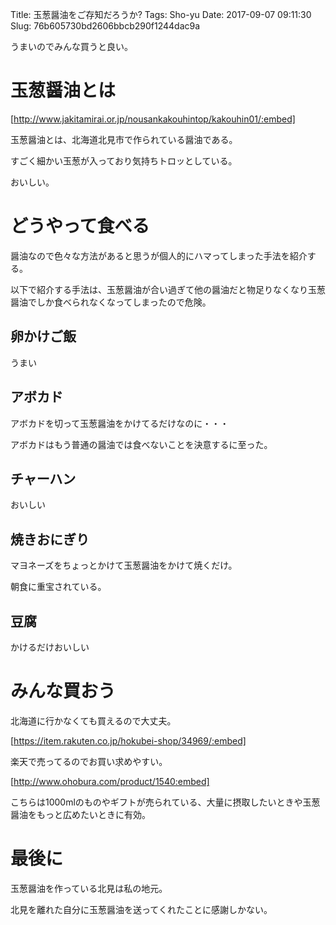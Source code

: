 Title: 玉葱醤油をご存知だろうか?
Tags: Sho-yu
Date: 2017-09-07 09:11:30
Slug: 76b605730bd2606bbcb290f1244dac9a

うまいのでみんな買うと良い。

# 玉葱醤油とは

[http://www.jakitamirai.or.jp/nousankakouhintop/kakouhin01/:embed]

玉葱醤油とは、北海道北見市で作られている醤油である。

すごく細かい玉葱が入っており気持ちトロッとしている。

おいしい。

# どうやって食べる

醤油なので色々な方法があると思うが個人的にハマってしまった手法を紹介する。

以下で紹介する手法は、玉葱醤油が合い過ぎて他の醤油だと物足りなくなり玉葱醤油でしか食べられなくなってしまったので危険。

## 卵かけご飯

うまい

## アボカド

アボカドを切って玉葱醤油をかけてるだけなのに・・・

アボカドはもう普通の醤油では食べないことを決意するに至った。

## チャーハン

おいしい

## 焼きおにぎり

マヨネーズをちょっとかけて玉葱醤油をかけて焼くだけ。

朝食に重宝されている。

## 豆腐

かけるだけおいしい

# みんな買おう

北海道に行かなくても買えるので大丈夫。

[https://item.rakuten.co.jp/hokubei-shop/34969/:embed]

楽天で売ってるのでお買い求めやすい。

[http://www.ohobura.com/product/1540:embed]

こちらは1000mlのものやギフトが売られている、大量に摂取したいときや玉葱醤油をもっと広めたいときに有効。

# 最後に

玉葱醤油を作っている北見は私の地元。

北見を離れた自分に玉葱醤油を送ってくれたことに感謝しかない。
